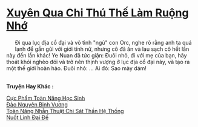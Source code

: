 <a href="https://truyentiki.com/xuyen-qua-chi-thu-the-lam-ruong-nho.33623/" title="Xuyên Qua Chi Thú Thế Làm Ruộng Nhớ"><h1>Xuyên Qua Chi Thú Thế Làm Ruộng Nhớ</h1></a><div style="display:table"><img align="right" style="float: left; padding: 10px;" src="https://truyentiki.com/images/story/200x260/33623.jpg" alt="">Đi qua lục địa cổ đại và vô tình "ngủ" con Orc, nghe rõ rằng anh ta quá lạnh để gần gũi với giới tính nữ, nhưng cô đã ăn và lau sạch cô hết lần này đến lần khác! Ye Nuan đã tức giận: Đuôi nhỏ, đi với mẹ của bạn, hãy thoát khỏi nghèo đói và trở nên thịnh vượng ở lục địa cổ đại này, và tạo ra một thế giới hoàn hảo. Đuôi nhỏ: ... Ai đó: Sao mày dám!</div><p><br><b>Truyện Hay Khác :</b></p><a href="https://truyentiki.com/cuc-pham-toan-nang-hoc-sinh.33622/" alt="Cực Phẩm Toàn Năng Học Sinh">Cực Phẩm Toàn Năng Học Sinh</a><br/><a href="https://github.com/nownovels/top500/tree/master/truyenhay/33663/" alt="Đào Nguyên Binh Vương">Đào Nguyên Binh Vương</a><br/><a href="https://www.plurk.com/p/numuqr" alt="Toàn Năng Nhẫn Thuật Chi Sát Thần Hệ Thống">Toàn Năng Nhẫn Thuật Chi Sát Thần Hệ Thống</a><br/><a href="https://github.com/nownovels/top500/tree/master/truyenhay/33749/" alt="Nuốt Linh Đại Đế">Nuốt Linh Đại Đế</a><br/>